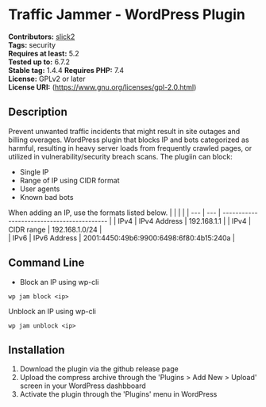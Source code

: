 # Traffic Jammer - WordPress Plugin #  
**Contributors:** [slick2](https://profiles.wordpress.org/slick2/)  
**Tags:** security  
**Requires at least:** 5.2  
**Tested up to:** 6.7.2  
**Stable tag:** 1.4.4
**Requires PHP:** 7.4   
**License:** GPLv2 or later  
**License URI:** (https://www.gnu.org/licenses/gpl-2.0.html)  

## Description ##


Prevent unwanted traffic incidents that might result in site outages and billing overages.  WordPress plugin that blocks IP and bots categorized as harmful, resulting in heavy server loads from frequently crawled pages, or utilized in vulnerability/security breach scans.  The plugiin can block:

- Single IP
- Range of IP using CIDR format
- User agents 
- Known bad bots

When adding an IP, use the formats listed below.
|      |                 |                                            |
| ---  | ---             | ------------------------------------------ |
| IPv4 |	IPv4 Address |	192.168.1.1                               |
| IPv4 |	CIDR range	 |  192.168.1.0/24                            |  
| IPv6 |    IPv6 Address |	2001:4450:49b6:9900:6498:6f80:4b15:240a   |

## Command Line ##
- Block an IP using wp-cli
```
wp jam block <ip>
```
Unblock an IP using wp-cli
```
wp jam unblock <ip>
```

## Installation ##

1. Download the plugin via the github release page
1. Upload the compress archive through the 'Plugins > Add New > Upload' screen in your WordPress dashbboard
1. Activate the plugin through the 'Plugins' menu in WordPress 
